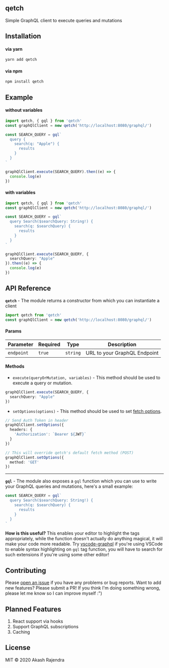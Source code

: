 ## qetch
Simple GraphQL client to execute queries and mutations

## Installation

#### via yarn
```sh
yarn add qetch
```

#### via npm
```sh
npm install qetch
```

## Example

#### without variables
```ts
import qetch, { gql } from 'qetch'
const graphQlClient = new qetch('http://localhost:8080/graphql/')

const SEARCH_QUERY = gql`
  query {
    search(q: "Apple") {
      results
    }
  }
`

graphQlClient.execute(SEARCH_QUERY).then((e) => {
  console.log(e)
})
```

#### with variables
```ts
import qetch, { gql } from 'qetch'
const graphQlClient = new qetch('http://localhost:8080/graphql/')

const SEARCH_QUERY = gql`
  query Search($searchQuery: String!) {
    search(q: $searchQuery) {
      results
    }
  }
`

graphQlClient.execute(SEARCH_QUERY, {
  searchQuery: "Apple"
}).then((e) => {
  console.log(e)
})
```

## API Reference

**`qetch`** - The module returns a constructor from which you can instantiate a client 

```ts
import qetch from 'qetch'
const graphQlClient = new qetch('http://localhost:8080/graphql/')
```

#### Params

| Parameter         | Required | Type          | Description  |
|-------------------|----------|---------------|--------------|
| `endpoint`        | `true`   |`string`        | URL to your GraphQL Endpoint |

#### Methods

- `execute(queryOrMutation, variables)` - This method should be used to execute a query or mutation.

```ts
graphQlClient.execute(SEARCH_QUERY, {
  searchQuery: "Apple"
})
```

- `setOptions(options)` - This method should be used to set [fetch options](https://developer.mozilla.org/en-US/docs/Web/API/WindowOrWorkerGlobalScope/fetch).

```ts
// Send Auth Token in header
graphQlClient.setOptions({
  headers: {
    'Authorization': `Bearer ${JWT}`
  }
})

// This will override qetch's default fetch method (POST)
graphQlClient.setOptions({
  method: 'GET' 
})
```

---

**`gql`** - The module also exposes a `gql` function which you can use to write your GraphQL queries and mutations, here's a small example:

```js
const SEARCH_QUERY = gql`
  query Search($searchQuery: String!) {
    search(q: $searchQuery) {
      results
    }
  }
`
```

**How is this useful?** This enables your editor to highlight the tags appropriately, while the function doesn't actually do anything magical, it will make your code more readable. Try [vscode-graphql](https://github.com/prisma-labs/vscode-graphql) if you're using VSCode to enable syntax highlighting on `gql` tag function, you will have to search for such extensions if you're using some other editor! 

## Contributing

Please [open an issue](https://github.com/arjndr/qetch/issues/new) if you have any problems or bug reports. Want to add new features? Please submit a PR! If you think I'm doing something wrong, please let me know so I can improve myself :")

## Planned Features

1. React support via hooks
2. Support GraphQL subscriptions
3. Caching

## License

MIT &copy; 2020 Akash Rajendra
